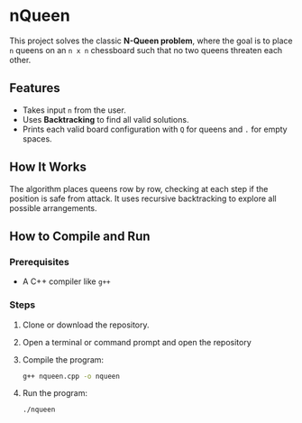 # nQueen

This project solves the classic **N-Queen problem**, where the goal is to place `n` queens on an `n x n` chessboard such that no two queens threaten each other.

## Features

- Takes input `n` from the user.
- Uses **Backtracking** to find all valid solutions.
- Prints each valid board configuration with `Q` for queens and `.` for empty spaces.

## How It Works

The algorithm places queens row by row, checking at each step if the position is safe from attack. It uses recursive backtracking to explore all possible arrangements.

## How to Compile and Run

### Prerequisites

- A C++ compiler like `g++`

### Steps

1. Clone or download the repository.
2. Open a terminal or command prompt and open the repository 
3. Compile the program:
   ```bash
   g++ nqueen.cpp -o nqueen

4. Run the program:

       ./nqueen
